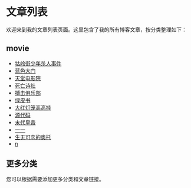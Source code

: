 # 文章列表

欢迎来到我的文章列表页面。这里包含了我的所有博客文章，按分类整理如下：

## movie

- [牯岭街少年杀人事件](/articles/movie/article1.md)
- [蓝色大门](/articles/movie/article2.md)
- [天堂电影院](/articles/movie/article3.md)
- [死亡诗社](/articles/movie/article4.md)
- [搏击俱乐部](/articles/movie/article5.md)
- [绿皮书](/articles/movie/article6.md)
- [大红灯笼高高挂](/articles/movie/article7.md)
- [源代码](/articles/movie/article8.md)
- [末代皇帝](/articles/movie/article9.md)
- [一一](/articles/movie/article10.md)
- [生无可恋的奥托](/articles/movie/article11.md)
- [n](/articles/movie/article12.md)
## 更多分类

您可以根据需要添加更多分类和文章链接。